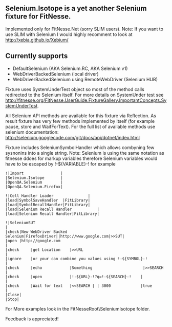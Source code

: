 ## Selenium.Isotope is a yet another Selenium fixture for FitNesse.

Implemented only for FitNesse.Net (sorry SLIM users).
Note: If you want to use SLIM with Selenium I would highly recomment to look at http://xebia.github.io/Xebium/

## Currently supports 
* DefaultSelenium (AKA Selenium.RC, AKA Selenium v1)
* WebDriverBackedSelenium (local driver)
* WebDriverBackedSelenium using RemoteWebDriver (Selenium HUB)

Fixture uses SystemUnderTest object so most of the method calls redirected to the Selenium itself.
For more details on SystemUnder test see http://fitnesse.org/FitNesse.UserGuide.FixtureGallery.ImportantConcepts.SystemUnderTest.

All Selenium API methods are available for this fixture via Reflection.
As result fixture has very few methods implemented by itself (for example pause, store and WaifForText).
For the full list of available methods use selenium documentation: http://selenium.googlecode.com/git/docs/api/dotnet/index.html

Fixture includes SeleniumSymbolHandler which allows combyning few sysnonins into a single string.
Note: Selenium is using the same notation as fitnesse ddoes for markup variables therefore Selenium variables would have to be escaped by !-${VARIABLE}-!
for example 

```
!|Import                |
|Selenium.Isotope       |
|OpenQA.Selenium        |
|OpenQA.Selenium.Firefox|

!|Cell Handler Loader               |
|load|SymbolSaveHandler  |FitLibrary|
|load|SymbolRecallHandler|FitLibrary|
|load|Selenium Recall Handler           |
|load|Selenium Recall Handler|FitLibrary|

!|SeleniumSUT                                                            |
|check|New WebDriver Backed Selenium|FirefoxDriver||http://www.google.com|>>SUT|
|open |http://google.com                                                 |
|check     |get Location    |>>URL                                       |
|ignore    |or your can combine you values using !-${SYMBOL}-!           |
|check     |echo            |Something                      |>>SEARCH    |
|check     |open            |!-${URL}-!?q=!-${SEARCH}-!    |             |
|check     |Wait for text   |<<SEARCH | | 3000             |true         |
|Close|
|Stop|

```

For More examples look in the FitNesseRoot\SeleniumIsotope folder.

Feedback is appreciated!
